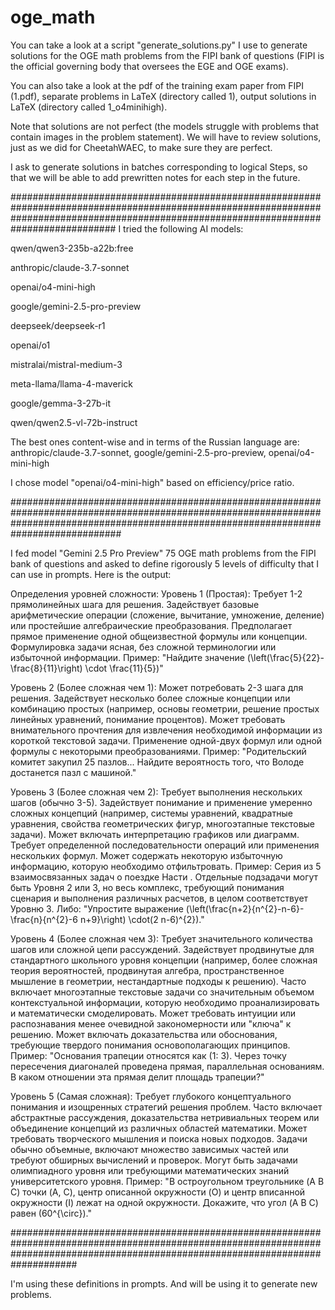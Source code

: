 # oge_math

You can take a look at a script "generate_solutions.py" I use to generate solutions for the OGE math problems from the FIPI bank of questions (FIPI is the official governing body that oversees the EGE and OGE exams).

You can also take a look at the pdf of the training exam paper from FIPI (1.pdf), separate problems in LaTeX (directory called 1), output solutions in LaTeX (directory called 1_o4minihigh).

Note that solutions are not perfect (the models struggle with problems that contain images in the problem statement). We will have to review solutions, just as we did for CheetahWAEC, to make sure they are perfect.

I ask to generate solutions in batches corresponding to logical Steps, so that we will be able to add prewritten notes for each step in the future.

###########################################################################################################################################################################################
I tried the following AI models:

qwen/qwen3-235b-a22b:free

anthropic/claude-3.7-sonnet

openai/o4-mini-high

google/gemini-2.5-pro-preview

deepseek/deepseek-r1

openai/o1

mistralai/mistral-medium-3

meta-llama/llama-4-maverick

google/gemma-3-27b-it

qwen/qwen2.5-vl-72b-instruct

The best ones content-wise and in terms of the Russian language are: anthropic/claude-3.7-sonnet, google/gemini-2.5-pro-preview, openai/o4-mini-high

I chose model "openai/o4-mini-high" based on efficiency/price ratio.

############################################################################################################################################################################################

I fed model "Gemini 2.5 Pro Preview" 75 OGE math problems from the FIPI bank of questions and asked to define rigorously 5 levels of difficulty that I can use in prompts. Here is the output:

Определения уровней сложности:
Уровень 1 (Простая):
Требует 1-2 прямолинейных шага для решения.
Задействует базовые арифметические операции (сложение, вычитание, умножение, деление) или простейшие алгебраические преобразования.
Предполагает прямое применение одной общеизвестной формулы или концепции.
Формулировка задачи ясная, без сложной терминологии или избыточной информации.
Пример: "Найдите значение (\\left(\\frac{5}{22}-\\frac{8}{11}\\right) \\cdot \\frac{11}{5})"

Уровень 2 (Более сложная чем 1):
Может потребовать 2-3 шага для решения.
Задействует несколько более сложные концепции или комбинацию простых (например, основы геометрии, решение простых линейных уравнений, понимание процентов).
Может требовать внимательного прочтения для извлечения необходимой информации из короткой текстовой задачи.
Применение одной-двух формул или одной формулы с некоторыми преобразованиями.
Пример: "Родительский комитет закупил 25 пазлов... Найдите вероятность того, что Володе достанется пазл с машиной."

Уровень 3 (Более сложная чем 2):
Требует выполнения нескольких шагов (обычно 3-5).
Задействует понимание и применение умеренно сложных концепций (например, системы уравнений, квадратные уравнения, свойства геометрических фигур, многоэтапные текстовые задачи).
Может включать интерпретацию графиков или диаграмм.
Требует определенной последовательности операций или применения нескольких формул.
Может содержать некоторую избыточную информацию, которую необходимо отфильтровать.
Пример: Серия из 5 взаимосвязанных задач о поездке Насти . Отдельные подзадачи могут быть Уровня 2 или 3, но весь комплекс, требующий понимания сценария и выполнения различных расчетов, в целом соответствует Уровню 3. Либо: "Упростите выражение (\\left(\\frac{n+2}{n^{2}-n-6}-\\frac{n}{n^{2}-6 n+9}\\right) \\cdot(2 n-6)^{2})."

Уровень 4 (Более сложная чем 3):
Требует значительного количества шагов или сложной цепи рассуждений.
Задействует продвинутые для стандартного школьного уровня концепции (например, более сложная теория вероятностей, продвинутая алгебра, пространственное мышление в геометрии, нестандартные подходы к решению).
Часто включает многоэтапные текстовые задачи со значительным объемом контекстуальной информации, которую необходимо проанализировать и математически смоделировать.
Может требовать интуиции или распознавания менее очевидной закономерности или "ключа" к решению.
Может включать доказательства или обоснования, требующие твердого понимания основополагающих принципов.
Пример: "Основания трапеции относятся как (1: 3). Через точку пересечения диагоналей проведена прямая, параллельная основаниям. В каком отношении эта прямая делит площадь трапеции?"

Уровень 5 (Самая сложная):
Требует глубокого концептуального понимания и изощренных стратегий решения проблем.
Часто включает абстрактные рассуждения, доказательства нетривиальных теорем или объединение концепций из различных областей математики.
Может требовать творческого мышления и поиска новых подходов.
Задачи обычно объемные, включают множество зависимых частей или требуют обширных вычислений и проверок.
Могут быть задачами олимпиадного уровня или требующими математических знаний университетского уровня.
Пример: "В остроугольном треугольнике (A B C) точки (A, C), центр описанной окружности (O) и центр вписанной окружности (I) лежат на одной окружности. Докажите, что угол (A B C) равен (60^{\\circ})."

####################################################################################################################################################################################

I'm using these definitions in prompts. And will be using it to generate new problems.
